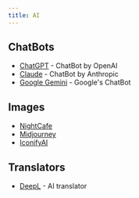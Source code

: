 ```yaml
---
title: AI
---
```


## ChatBots

- [ChatGPT](https://chat.openai.com/) - ChatBot by OpenAI
- [Claude](https://claude.ai/chat/) - ChatBot by Anthropic
- [Google Gemini](https://bard.google.com/) - Google's ChatBot

## Images

- [NightCafe](https://nightcafe.studio/)
- [Midjourney](https://midjourney.com/)
- [IconifyAI](https://www.iconifyai.com/)

## Translators

- [DeepL](https://www.deepl.com/translator) - AI translator

